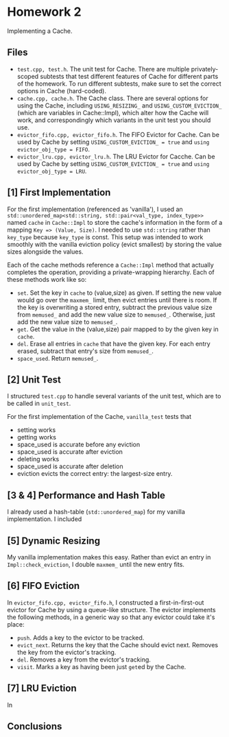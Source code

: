 # Homework 2

Implementing a Cache.

## Files

- `test.cpp, test.h`. The unit test for Cache. There are multiple privately-scoped subtests that test different features of Cache for different parts of the homework. To run different subtests, make sure to set the correct options in Cache (hard-coded).
- `cache.cpp, cache.h`. The Cache class. There are several options for using the Cache, including `USING_RESIZING_` and `USING_CUSTOM_EVICTION_` (which are variables in Cache::Impl), which alter how the Cache will work, and correspondingly which variants in the unit test you should use.
- `evictor_fifo.cpp, evictor_fifo.h`. The FIFO Evictor for Cache. Can be used by Cache by setting `USING_CUSTOM_EVICTION_ = true` and `using evictor_obj_type = FIFO`.
- `evictor_lru.cpp, evictor_lru.h`. The LRU Evictor for Cacche. Can be used by Cache by setting `USING_CUSTOM_EVICTION_ = true` and `using evictor_obj_type = LRU`.

## [1] First Implementation

For the first implementation (referenced as 'vanilla'), I used an `std::unordered_map<std::string, std::pair<val_type, index_type>>` named `cache` in `Cache::Impl` to store the cache's information in the form of a mapping `Key => (Value, Size)`. I needed to use `std::string` rather than `key_type` because `key_type` is const. This setup was intended to work smoothly with the vanilla eviction policy (evict smallest) by storing the value sizes alongside the values.

Each of the cache methods reference a `Cache::Impl` method that actually completes the operation, providing a private-wrapping hierarchy. Each of these methods work like so:

- `set`. Set the key in `cache` to (value,size) as given. If setting the new value would go over the `maxmem_` limit, then evict entries until there is room. If the key is overwriting a stored entry, subtract the previous value size from `memused_` and add the new value size to `memused_`. Otherwise, just add the new value size to `memused_`.
- `get`. Get the value in the (value,size) pair mapped to by the given key in `cache`.
- `del`. Erase all entries in `cache` that have the given key. For each entry erased, subtract that entry's size from `memused_`.
- `space_used`. Return `memused_`.

## [2] Unit Test

I structured `test.cpp` to handle several variants of the unit test, which are to be called in `unit_test`.

For the first implementation of the Cache, `vanilla_test` tests that
- setting works
- getting works
- space_used is accurate before any eviction
- space_used is accurate after eviction
- deleting works
- space_used is accurate after deletion
- eviction evicts the correct entry: the largest-size entry.

## [3 & 4] Performance and Hash Table

I already used a hash-table (`std::unordered_map`) for my vanilla implementation. I included 

## [5] Dynamic Resizing

My vanilla implementation makes this easy. Rather than evict an entry in `Impl::check_eviction`, I double `maxmem_` until the new entry fits.

## [6] FIFO Eviction

In `evictor_fifo.cpp, evictor_fifo.h`, I constructed a first-in-first-out evictor for Cache by using a queue-like structure. The evictor implements the following methods, in a generic way so that any evictor could take it's place:

- `push`. Adds a key to the evictor to be tracked.
- `evict_next`. Returns the key that the Cache should evict next. Removes the key from the evictor's tracking.
- `del`. Removes a key from the evictor's tracking.
- `visit`. Marks a key as having been just `get`ed by the Cache.

## [7] LRU Eviction

In 

## Conclusions

